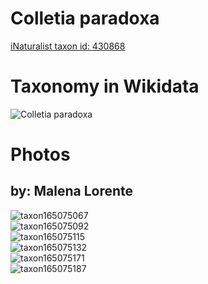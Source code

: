 
Colletia paradoxa
=================
  
[iNaturalist taxon id: 430868](https://www.inaturalist.org/taxa/430868)
# Taxonomy in Wikidata
  
![Colletia paradoxa](../wikidata_schemas/Colletia_paradoxa.gv.png)
# Photos

## by: Malena Lorente
  
![taxon165075067](https://inaturalist-open-data.s3.amazonaws.com/photos/176933240/medium.jpeg)  
![taxon165075092](https://inaturalist-open-data.s3.amazonaws.com/photos/176933269/medium.jpeg)  
![taxon165075115](https://inaturalist-open-data.s3.amazonaws.com/photos/176933300/medium.jpeg)  
![taxon165075132](https://inaturalist-open-data.s3.amazonaws.com/photos/176933315/medium.jpeg)  
![taxon165075171](https://inaturalist-open-data.s3.amazonaws.com/photos/176933331/medium.jpeg)  
![taxon165075187](https://inaturalist-open-data.s3.amazonaws.com/photos/176933359/medium.jpeg)